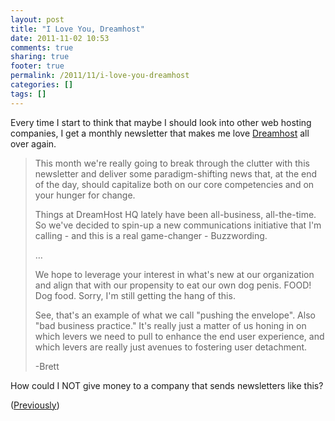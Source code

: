 ```yaml
---
layout: post
title: "I Love You, Dreamhost"
date: 2011-11-02 10:53
comments: true
sharing: true
footer: true
permalink: /2011/11/i-love-you-dreamhost
categories: []
tags: []
---
```

Every time I start to think that maybe I should look into other web hosting companies, I get a monthly newsletter that makes me love [Dreamhost](http://dreamhost.com/) all over again.

> This month we're really going to break through the clutter with this newsletter and deliver some paradigm-shifting news that, at the end of the day, should capitalize both on our core competencies and on your hunger for change.
> 
> Things at DreamHost HQ lately have been all-business, all-the-time. So we've decided to spin-up a new communications initiative that I'm calling - and this is a real game-changer - Buzzwording.
> 
> …
>
> We hope to leverage your interest in what's new at our organization and align that with our propensity to eat our own dog penis. FOOD! Dog food. Sorry, I'm still getting the hang of this.
> 
> See, that's an example of what we call "pushing the envelope". Also "bad business practice." It's really just a matter of us honing in on which levers we need to pull to enhance the end user experience, and which levers are really just avenues to fostering user detachment.
>
> -Brett

How could I NOT give money to a company that sends newsletters like this?

([Previously](/2011/04/dreamhost))